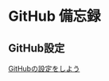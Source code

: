 # GitHub 備忘録


## GitHub設定

[GitHubの設定をしよう](https://github.com/hibikon/github-specification/blob/main/settings.txt)

